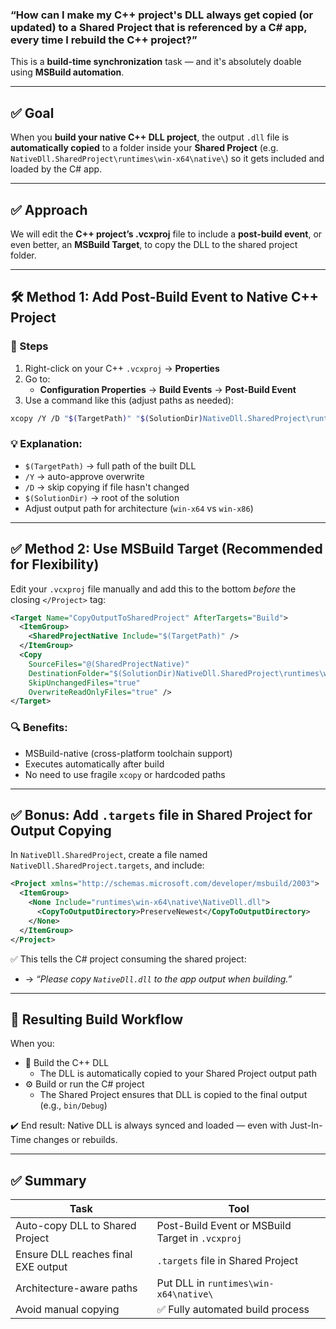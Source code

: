 ### **“How can I make my C++ project's DLL always get copied (or updated) to a Shared Project that is referenced by a C# app, every time I rebuild the C++ project?”**

This is a **build-time synchronization** task — and it's absolutely doable using **MSBuild automation**.

---

## ✅ Goal
When you **build your native C++ DLL project**, the output `.dll` file is **automatically copied** to a folder inside your **Shared Project** (e.g. `NativeDll.SharedProject\runtimes\win-x64\native\`) so it gets included and loaded by the C# app.

---

## ✅ Approach  
We will edit the **C++ project’s .vcxproj** file to include a **post-build event**, or even better, an **MSBuild Target**, to copy the DLL to the shared project folder.

---

## 🛠 Method 1: Add Post-Build Event to Native C++ Project

### 🔹 Steps

1. Right-click on your C++ `.vcxproj` → **Properties**
2. Go to:
   - **Configuration Properties** → **Build Events** → **Post-Build Event**
3. Use a command like this (adjust paths as needed):

```bash
xcopy /Y /D "$(TargetPath)" "$(SolutionDir)NativeDll.SharedProject\runtimes\win-x64\native\"
```

### 💡 Explanation:
- `$(TargetPath)` → full path of the built DLL
- `/Y` → auto-approve overwrite
- `/D` → skip copying if file hasn't changed
- `$(SolutionDir)` → root of the solution
- Adjust output path for architecture (`win-x64` vs `win-x86`)

---

## ✅ Method 2: Use MSBuild Target (Recommended for Flexibility)

Edit your `.vcxproj` file manually and add this to the bottom _before_ the closing `</Project>` tag:

```xml
<Target Name="CopyOutputToSharedProject" AfterTargets="Build">
  <ItemGroup>
    <SharedProjectNative Include="$(TargetPath)" />
  </ItemGroup>
  <Copy
    SourceFiles="@(SharedProjectNative)"
    DestinationFolder="$(SolutionDir)NativeDll.SharedProject\runtimes\win-x64\native\"
    SkipUnchangedFiles="true"
    OverwriteReadOnlyFiles="true" />
</Target>
```

### 🔍 Benefits:
- MSBuild-native (cross-platform toolchain support)
- Executes automatically after build
- No need to use fragile `xcopy` or hardcoded paths

---

## ✅ Bonus: Add `.targets` file in Shared Project for Output Copying

In `NativeDll.SharedProject`, create a file named `NativeDll.SharedProject.targets`, and include:

```xml
<Project xmlns="http://schemas.microsoft.com/developer/msbuild/2003">
  <ItemGroup>
    <None Include="runtimes\win-x64\native\NativeDll.dll">
      <CopyToOutputDirectory>PreserveNewest</CopyToOutputDirectory>
    </None>
  </ItemGroup>
</Project>
```

✅ This tells the C# project consuming the shared project:
- → _“Please copy `NativeDll.dll` to the app output when building.”_

---

## 🔄 Resulting Build Workflow

When you:
- 🧱 Build the C++ DLL
   - The DLL is automatically copied to your Shared Project output path
- ⚙ Build or run the C# project
   - The Shared Project ensures that DLL is copied to the final output (e.g., `bin/Debug`)

✔️ End result: Native DLL is always synced and loaded — even with Just-In-Time changes or rebuilds.

---

## ✅ Summary

| Task | Tool |
|------|------|
| Auto-copy DLL to Shared Project | Post-Build Event or MSBuild Target in `.vcxproj` |
| Ensure DLL reaches final EXE output | `.targets` file in Shared Project |
| Architecture-aware paths | Put DLL in `runtimes\win-x64\native\` |
| Avoid manual copying     | ✅ Fully automated build process |
